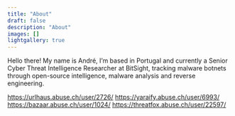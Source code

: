 ```yaml
---
title: "About"
draft: false
description: "About"
images: []
lightgallery: true
---
```


Hello there! My name is André, I’m based in Portugal and currently a Senior Cyber Threat Intelligence Researcher at BitSight, tracking malware botnets through open-source intelligence, malware analysis and reverse engineering.

https://urlhaus.abuse.ch/user/2726/
https://yaraify.abuse.ch/user/6993/
https://bazaar.abuse.ch/user/1024/
https://threatfox.abuse.ch/user/22597/


